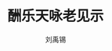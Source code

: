 ---
title: 酬乐天咏老见示
layout: accumulation
content: 人谁不顾老，老去有谁怜。|身瘦带频减，发稀冠自偏。|废书缘惜眼，多炙为随年。|经事还谙事，阅人如阅川。|细思皆幸矣，下此便翛然。|莫道桑榆晚，为霞尚满天。
essence: 
    - 莫道桑榆晚，|为霞尚满天。
author: 刘禹锡
period: 唐
source: 《酬乐天咏老见示》
---